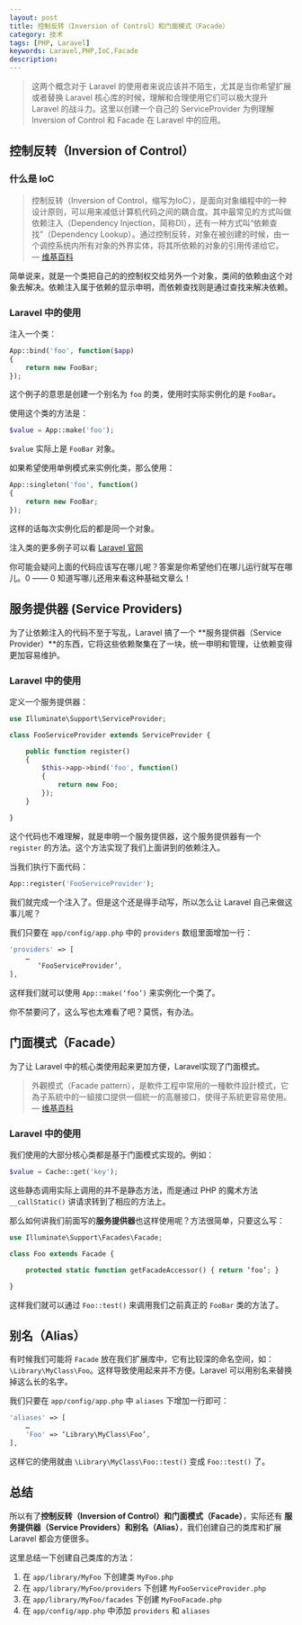 ```yaml
---
layout: post
title: 控制反转（Inversion of Control）和门面模式（Facade）
category: 技术
tags: [PHP, Laravel]
keywords: Laravel,PHP,IoC,Facade
description: 
---
```


> 这两个概念对于 Laravel 的使用者来说应该并不陌生，尤其是当你希望扩展或者替换 Laravel 核心库的时候，理解和合理使用它们可以极大提升 Laravel 的战斗力。这里以创建一个自己的 ServiceProvider 为例理解 Inversion of Control 和 Facade 在 Laravel 中的应用。

## 控制反转（Inversion of Control）

### 什么是 IoC
> 控制反转（Inversion of Control，缩写为IoC），是面向对象编程中的一种设计原则，可以用来减低计算机代码之间的耦合度。其中最常见的方式叫做依赖注入（Dependency Injection，简称DI），还有一种方式叫“依赖查找”（Dependency Lookup）。通过控制反转，对象在被创建的时候，由一个调控系统内所有对象的外界实体，将其所依赖的对象的引用传递给它。 — [维基百科](http://zh.wikipedia.org/wiki/控制反转)

简单说来，就是一个类把自己的的控制权交给另外一个对象，类间的依赖由这个对象去解决。依赖注入属于依赖的显示申明，而依赖查找则是通过查找来解决依赖。

### Laravel 中的使用

注入一个类：

```php
App::bind('foo', function($app)
{
    return new FooBar;
});
```

这个例子的意思是创建一个别名为 `foo` 的类，使用时实际实例化的是 `FooBar`。

使用这个类的方法是：

```php
$value = App::make('foo');
```

`$value` 实际上是 `FooBar` 对象。

如果希望使用单例模式来实例化类，那么使用：

```php
App::singleton('foo', function()
{
    return new FooBar;
});
```

这样的话每次实例化后的都是同一个对象。

注入类的更多例子可以看 [Laravel 官网](http://laravel.com/docs/4.2/ioc)

你可能会疑问上面的代码应该写在哪儿呢？答案是你希望他们在哪儿运行就写在哪儿。0 —— 0 知道写哪儿还用来看这种基础文章么！

## 服务提供器 (Service Providers)
为了让依赖注入的代码不至于写乱，Laravel 搞了一个 **服务提供器（Service Provider）**的东西，它将这些依赖聚集在了一块，统一申明和管理，让依赖变得更加容易维护。

### Laravel 中的使用
定义一个服务提供器：

```php
use Illuminate\Support\ServiceProvider;

class FooServiceProvider extends ServiceProvider {

    public function register()
    {
        $this->app->bind('foo', function()
        {
            return new Foo;
        });
    }

}
```

这个代码也不难理解，就是申明一个服务提供器，这个服务提供器有一个 `register` 的方法。这个方法实现了我们上面讲到的依赖注入。

当我们执行下面代码：

```php
App::register('FooServiceProvider');
```

我们就完成一个注入了。但是这个还是得手动写，所以怎么让 Laravel 自己来做这事儿呢？

我们只要在 `app/config/app.php` 中的 `providers` 数组里面增加一行：

```php
'providers' => [
    …
       ‘FooServiceProvider’,
],
```

这样我们就可以使用 `App::make(‘foo’)` 来实例化一个类了。

你不禁要问了，这么写也太难看了吧？莫慌，有办法。

## 门面模式（Facade）
为了让 Laravel 中的核心类使用起来更加方便，Laravel实现了门面模式。

> 外觀模式（Facade pattern），是軟件工程中常用的一種軟件設計模式，它為子系統中的一組接口提供一個統一的高層接口，使得子系統更容易使用。 — [维基百科](http://zh.wikipedia.org/wiki/外觀模式)

### Laravel 中的使用
我们使用的大部分核心类都是基于门面模式实现的。例如：

```php
$value = Cache::get('key');
```

这些静态调用实际上调用的并不是静态方法，而是通过 PHP 的魔术方法 `__callStatic()` 讲请求转到了相应的方法上。

那么如何讲我们前面写的**服务提供器**也这样使用呢？方法很简单，只要这么写：

```php
use Illuminate\Support\Facades\Facade;

class Foo extends Facade {

    protected static function getFacadeAccessor() { return ‘foo’; }

}
```

这样我们就可以通过 `Foo::test()` 来调用我们之前真正的 `FooBar` 类的方法了。

## 别名（Alias）
有时候我们可能将 `Facade` 放在我们扩展库中，它有比较深的命名空间，如：`\Library\MyClass\Foo`。这样导致使用起来并不方便。Laravel 可以用别名来替换掉这么长的名字。

我们只要在 `app/config/app.php` 中 `aliases` 下增加一行即可：

```php
'aliases' => [
    …
    'Foo' => ‘Library\MyClass\Foo’,
],
```

这样它的使用就由 `\Library\MyClass\Foo::test()` 变成 `Foo::test()` 了。

## 总结
所以有了**控制反转（Inversion of Control）**和**门面模式（Facade）**，实际还有 **服务提供器（Service Providers）**和**别名（Alias）**，我们创建自己的类库和扩展 Laravel 都会方便很多。

这里总结一下创建自己类库的方法：

1. 在 `app/library/MyFoo` 下创建类 `MyFoo.php`
2. 在 `app/library/MyFoo/providers` 下创建 `MyFooServiceProvider.php`
3. 在 `app/library/MyFoo/facades` 下创建 `MyFooFacade.php`
4. 在 `app/config/app.php` 中添加 `providers`  和 `aliases`

